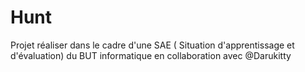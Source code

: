 # Hunt

Projet réaliser dans le cadre d'une SAE ( Situation d'apprentissage et d'évaluation) du BUT informatique en collaboration avec @Darukitty
